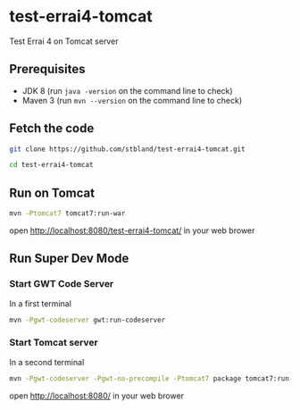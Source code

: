 # test-errai4-tomcat

Test Errai 4 on Tomcat server

## Prerequisites

 * JDK 8 (run `java -version` on the command line to check)
 * Maven 3 (run `mvn --version` on the command line to check) 

## Fetch the code

```bash
git clone https://github.com/stbland/test-errai4-tomcat.git

cd test-errai4-tomcat
```
	
## Run on Tomcat

```bash	
mvn -Ptomcat7 tomcat7:run-war
```

open [http://localhost:8080/test-errai4-tomcat/](http://localhost:8080/test-errai4-tomcat/) in your web brower

## Run Super Dev Mode

### Start GWT Code Server

In a first terminal
	
```bash	
mvn -Pgwt-codeserver gwt:run-codeserver
```

### Start Tomcat server

In a second terminal

```bash	
mvn -Pgwt-codeserver -Pgwt-no-precompile -Ptomcat7 package tomcat7:run-war
```

open [http://localhost:8080/](http://localhost:8080/) in your web brower